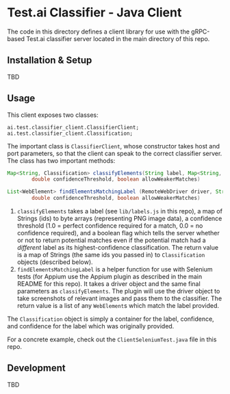 # Test.ai Classifier - Java Client

The code in this directory defines a client library for use with the gRPC-based Test.ai classifier server located in the main directory of this repo.

## Installation & Setup

TBD

## Usage

This client exposes two classes:

```
ai.test.classifier_client.ClassifierClient;
ai.test.classifier_client.Classification;
```

The important class is `ClassifierClient`, whose constructor takes host and port parameters, so that the client can speak to the correct classifier server. The class has two important methods:

```java
Map<String, Classification> classifyElements(String label, Map<String, byte[]> elementImages,
        double confidenceThreshold, boolean allowWeakerMatches)

List<WebElement> findElementsMatchingLabel (RemoteWebDriver driver, String label,
        double confidenceThreshold, boolean allowWeakerMatches)
```

1. `classifyElements` takes a label (see `lib/labels.js` in this repo), a map of Strings (ids) to byte arrays (representing PNG image data), a confidence threshold (1.0 = perfect confidence required for a match, 0.0 = no confidence required), and a boolean flag which tells the server whether or not to return potential matches even if the potential match had a *different* label as its highest-confidence classification. The return value is a map of Strings (the same ids you passed in) to `Classification` objects (described below).
2. `findElementsMatchingLabel` is a helper function for use with Selenium tests (for Appium use the Appium plugin as described in the main README for this repo). It takes a driver object and the same final parameters as `classifyElements`. The plugin will use the driver object to take screenshots of relevant images and pass them to the classifier. The return value is a list of any `WebElement`s which match the label provided.

The `Classification` object is simply a container for the label, confidence, and confidence for the label which was originally provided.

For a concrete example, check out the `ClientSeleniumTest.java` file in this repo.

## Development

TBD
